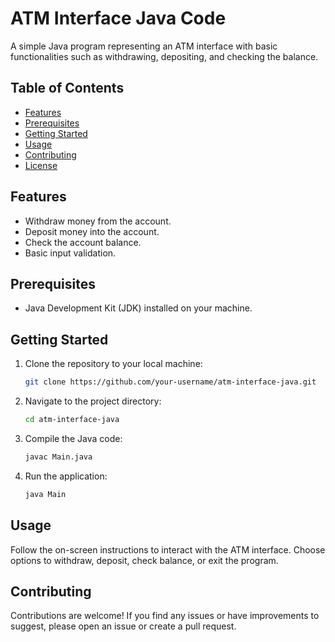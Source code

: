 # ATM Interface Java Code

A simple Java program representing an ATM interface with basic functionalities such as withdrawing, depositing, and checking the balance.

## Table of Contents
- [Features](#features)
- [Prerequisites](#prerequisites)
- [Getting Started](#getting-started)
- [Usage](#usage)
- [Contributing](#contributing)
- [License](#license)

## Features

- Withdraw money from the account.
- Deposit money into the account.
- Check the account balance.
- Basic input validation.

## Prerequisites

- Java Development Kit (JDK) installed on your machine.

## Getting Started

1. Clone the repository to your local machine:

    ```bash
    git clone https://github.com/your-username/atm-interface-java.git
    ```

2. Navigate to the project directory:

    ```bash
    cd atm-interface-java
    ```

3. Compile the Java code:

    ```bash
    javac Main.java
    ```

4. Run the application:

    ```bash
    java Main
    ```

## Usage

Follow the on-screen instructions to interact with the ATM interface. Choose options to withdraw, deposit, check balance, or exit the program.

## Contributing

Contributions are welcome! If you find any issues or have improvements to suggest, please open an issue or create a pull request.

